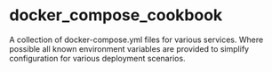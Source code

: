# docker_compose_cookbook
A collection of docker-compose.yml files for various services. Where possible all known environment variables are provided to simplify configuration for various deployment scenarios.
